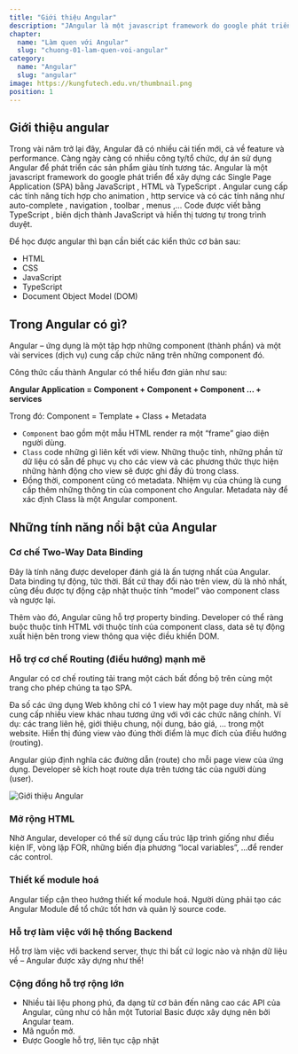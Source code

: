 ```yaml
---
title: "Giới thiệu Angular"
description: "JAngular là một javascript framework do google phát triển để xây dựng các Single Page Application (SPA) bằng JavaScript , HTML và TypeScript"
chapter:
  name: "Làm quen với Angular"
  slug: "chuong-01-lam-quen-voi-angular"
category:
  name: "Angular"
  slug: "angular"
image: https://kungfutech.edu.vn/thumbnail.png
position: 1
---
```


## Giới thiệu angular

Trong vài năm trở lại đây, Angular đã có nhiều cải tiến mới, cả về feature và performance. Càng ngày càng có nhiều công ty/tổ chức, dự án sử dụng Angular để phát triển các sản phẩm giàu tính tương tác. Angular là một javascript framework do google phát triển để xây dựng các Single Page Application (SPA) bằng JavaScript , HTML và TypeScript . Angular cung cấp các tính năng tích hợp cho animation , http service và có các tính năng như auto-complete , navigation , toolbar , menus ,… Code được viết bằng TypeScript , biên dịch thành JavaScript và hiển thị tương tự trong trình duyệt.

Để học được angular thì bạn cần biết các kiển thức cơ bản sau:

- HTML
- CSS
- JavaScript
- TypeScript
- Document Object Model (DOM)

## Trong Angular có gì?

Angular – ứng dụng là một tập hợp những component (thành phần) và một vài services (dịch vụ) cung cấp chức năng trên những component đó.

Công thức cấu thành Angular có thể hiểu đơn giản như sau:

**Angular Application = Component + Component + Component … + services**

Trong đó: Component = Template + Class + Metadata

- `Component` bao gồm một mẫu HTML render ra một “frame” giao diện người dùng.
- `Class` code những gì liên kết với view. Những thuộc tính, những phần tử dữ liệu có sẵn để phục vụ cho các view và các phương thức thực hiện những hành động cho view sẽ được ghi đầy đủ trong class.
- Đồng thời, component cũng có metadata. Nhiệm vụ của chúng là cung cấp thêm những thông tin của component cho Angular. Metadata này để xác định Class là một Angular component.

## Những tính năng nổi bật của Angular

### Cơ chế Two-Way Data Binding

Đây là tính năng được developer đánh giá là ấn tượng nhất của Angular. Data binding tự động, tức thời. Bất cứ thay đổi nào trên view, dù là nhỏ nhất, cũng đều được tự động cập nhật thuộc tính “model” vào component class và ngược lại.

Thêm vào đó, Angular cũng hỗ trợ property binding. Developer có thể ràng buộc thuộc tính HTML với thuộc tính của component class, data sẽ tự động xuất hiện bên trong view thông qua việc điều khiển DOM.

### Hỗ trợ cơ chế Routing (điều hướng) mạnh mẽ

Angular có cơ chế routing tải trang một cách bất đồng bộ trên cùng một trang cho phép chúng ta tạo SPA.

Đa số các ứng dụng Web không chỉ có 1 view hay một page duy nhất, mà sẽ cung cấp nhiều view khác nhau tương ứng với với các chức năng chính. Ví dụ: các trang liên hệ, giới thiệu chung, nội dung, báo giá, … trong một website. Hiển thị đúng view vào đúng thời điểm là mục đích của điều hướng (routing).

Angular giúp định nghĩa các đường dẫn (route) cho mỗi page view của ứng dụng. Developer sẽ kích hoạt route dựa trên tương tác của người dùng (user).

![Giới thiệu Angular](https://user-images.githubusercontent.com/29374426/213211743-ea58a57d-99d8-4cdf-931e-c0fa9024b709.png)

### Mở rộng HTML

Nhờ Angular, developer có thể sử dụng cấu trúc lập trình giống như điều kiện IF, vòng lặp FOR, những biến địa phương “local variables”, …để render các control.

### Thiết kế module hoá

Angular tiếp cận theo hướng thiết kế module hoá. Người dùng phải tạo các Angular Module để tổ chức tốt hơn và quản lý source code.

### Hỗ trợ làm việc với hệ thống Backend

Hỗ trợ làm việc với backend server, thực thi bất cứ logic nào và nhận dữ liệu về – Angular được xây dựng như thế!

### Cộng đồng hỗ trợ rộng lớn

- Nhiều tài liệu phong phú, đa dạng từ cơ bản đến nâng cao các API của Angular, cũng như có hẳn một Tutorial Basic được xây dựng nên bởi Angular team.
- Mã nguồn mở.
- Được Google hỗ trợ, liên tục cập nhật
